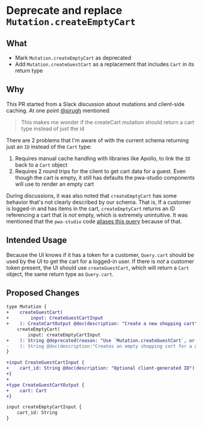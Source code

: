 # Deprecate and replace `Mutation.createEmptyCart`

## What

- Mark `Mutation.createEmptyCart` as deprecated
- Add `Mutation.createGuestCart` as a replacement that includes `Cart` in its return type

## Why

This PR started from a Slack discussion about mutations and client-side caching. At one point [@sirugh](https://github.com/sirugh) mentioned:

> This makes me wonder if the createCart mutation should return a cart type instead of just the id

There are 2 problems that I'm aware of with the current schema returning just an `ID` instead of the `Cart` type:

1. Requires manual cache handling with libraries like Apollo, to link the `ID` back to a `Cart` object
2. Requires 2 round trips for the client to get cart data for a guest. Even though the cart is empty, it still has defaults the pwa-studio components will use to render an empty cart

During discussions, it was also noted that `createEmptyCart` has some behavior that's not clearly described by our schema. That is, If a customer is logged-in and has items in the cart, `createEmptyCart` returns an ID referencing a cart that is _not_ empty, which is extremely unintuitive. It was mentioned that the `pwa-studio` code [aliases this query](https://github.com/magento/pwa-studio/blob/38d652a4fbc797a4ac8ac0c3efa611003152c090/packages/venia-ui/lib/queries/createCart.graphql#L4) because of that.

## Intended Usage
Because the UI knows if it has a token for a customer, `Query.cart` should be used by the UI to get the cart for a logged-in user. If there is _not_ a customer token present, the UI should use `createGuestCart`, which will return a `Cart` object, the same return type as `Query.cart`.


## Proposed Changes

```diff
type Mutation {
+    createGuestCart(
+        input: CreateGuestCartInput
+    ): CreateCartOutput @doc(description: "Create a new shopping cart")
    createEmptyCart(
        input: createEmptyCartInput
+    ): String @deprecated(reason: "Use `Mutation.createGuestCart`, or `Query.cart` for logged-in shoppers")
-    ): String @doc(description:"Creates an empty shopping cart for a guest or logged in user")
}

+input CreateGuestCartInput {
+    cart_id: String @doc(description: "Optional client-generated ID")
+}
+
+type CreateGuestCartOutput {
+    cart: Cart
+}

input createEmptyCartInput {
    cart_id: String
}
```
